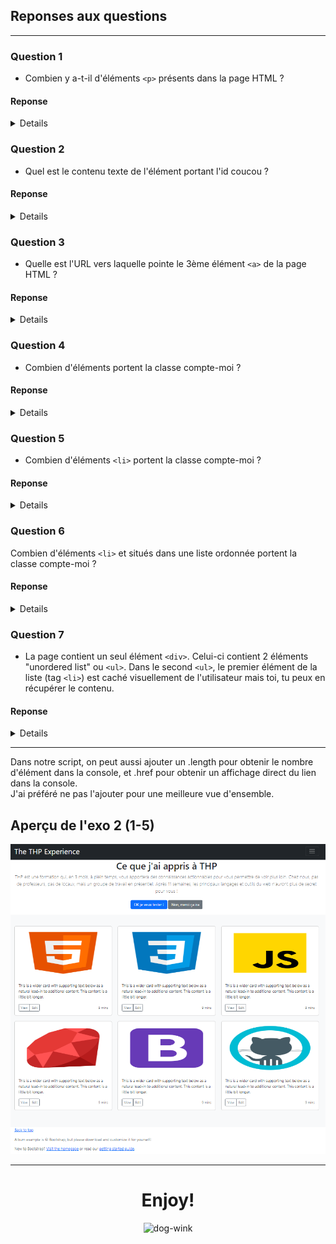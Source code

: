 ## Reponses aux questions 
<hr>

### Question 1

- Combien y a-t-il d'éléments `<p>` présents dans la page HTML ?

#### Reponse

<details>
Nombre d'élements : 21
<br>
Code : <br>
document.getElementsByTagName("p")
</details>

### Question 2

- Quel est le contenu texte de l'élément portant l'id coucou ?

#### Reponse

<details>
Contenu : 2. Historique et contexte (h2)
<br>
Code : <br>
document.getElementById('coucou')
</details>

### Question 3

- Quelle est l'URL vers laquelle pointe le 3ème élément `<a>` de la page HTML ?

#### Reponse

<details>
URL trouvée : https://openclassrooms.com/fr/courses/3306901-creez-des-pages-web-interactives-avec-javascript/3501871-decouvrez-le-dom
<br>
Code : document.getElementsByTagName('a')[2]
</details>

### Question 4

- Combien d'éléments portent la classe compte-moi ? 

#### Reponse

<details>
Nombre d'éléments : 10
<br>
Code : <br>
document.getElementsByClassName('compte-moi')
</details>

### Question 5

- Combien d'éléments `<li>` portent la classe compte-moi ?

#### Reponse

<details>
Nombre d'éléments : 6
<br>
Code : <br>
document.querySelectorAll("li.compte-moi")
</details>

### Question 6

Combien d'éléments `<li>` et situés dans une liste ordonnée portent la classe compte-moi ?

#### Reponse

<details>
Nombre d'éléments : 1

Code : <br>
document.querySelectorAll("ol li.compte-moi")
</details>

### Question 7

- La page contient un seul élément `<div>`. Celui-ci contient 2 éléments "unordered list" ou `<ul>`. Dans le second `<ul>`, le premier élément de la liste (tag `<li>`) est caché visuellement de l'utilisateur mais toi, tu peux en récupérer le contenu. 

#### Reponse

<details>
Code : <br>
document.querySelector("div ul:nth-child(2) li").textContent
</details>

<hr>
Dans notre script, on peut aussi ajouter un .length pour obtenir le nombre d'élément dans la console, et .href pour obtenir un affichage direct du lien dans la console.
<br>
J'ai préféré ne pas l'ajouter pour une meilleure vue d'ensemble.
<br>

## Aperçu de l'exo 2 (1-5)

<div align="center">
<img src="WEBsite_domerde.png"alt="website-preview">
</div>

<hr>
<div align="center">
  <h1>Enjoy!</h1>
  <img src="https://iili.io/JnnsA8b.png" alt="dog-wink">
</div>